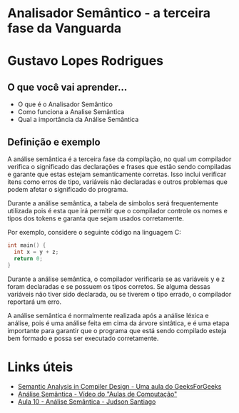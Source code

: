# Analisador Semântico - a terceira fase da Vanguarda

# Gustavo Lopes Rodrigues

## O que você vai aprender...

- O que é o Analisador Semântico
- Como funciona a Analise Semântica
- Qual a importância da Análise Semântica

## Definição e exemplo

A análise semântica é a terceira fase da compilação, no qual um compilador verifica o significado das declarações e frases que estão sendo compiladas e garante que estas estejam semanticamente corretas. Isso inclui verificar itens como erros de tipo, variáveis não declaradas e outros problemas que podem afetar o significado do programa.

Durante a análise semântica, a tabela de símbolos será frequentemente utilizada pois é esta que irá permitir que o compilador controle os nomes e tipos dos tokens e garanta que sejam usados corretamente.

Por exemplo, considere o seguinte código na linguagem C:

```c
int main() {
  int x = y + z;
  return 0;
}
``` 


Durante a análise semântica, o compilador verificaria se as variáveis y e z foram declaradas e se possuem os tipos corretos. Se alguma dessas variáveis não tiver sido declarada, ou se tiverem o tipo errado, o compilador reportará um erro.

A análise semântica é normalmente realizada após a análise léxica e análise, pois é uma análise feita em cima da árvore sintâtica, e é uma etapa importante para garantir que o programa que está sendo compilado esteja bem formado e possa ser executado corretamente.

# Links úteis

- [Semantic Analysis in Compiler Design - Uma aula do GeeksForGeeks](https://www.geeksforgeeks.org/semantic-analysis-in-compiler-design/)
- [Análise Semântica - Vídeo do "Aulas de Computação"](https://youtu.be/UU6XC17kEDs)
- [Aula 10 - Análise Semântica - Judson Santiago](https://www.youtube.com/watch?v=msv_0QqXz7s&list=PLX6Nyaq0ebfhI396WlWN6WlBm-tp7vDtV&index=12)

